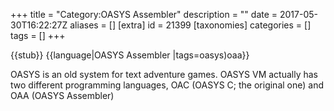 +++
title = "Category:OASYS Assembler"
description = ""
date = 2017-05-30T16:22:27Z
aliases = []
[extra]
id = 21399
[taxonomies]
categories = []
tags = []
+++

{{stub}}
{{language|OASYS Assembler
|tags=oasys)oaa}}

OASYS is an old system for text adventure games. OASYS VM actually has two different programming languages, OAC (OASYS C; the original one) and OAA (OASYS Assembler)
